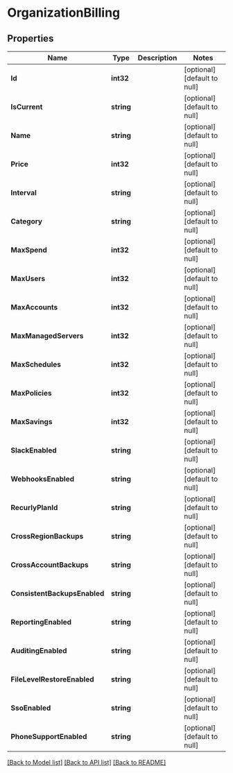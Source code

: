 # OrganizationBilling

## Properties
Name | Type | Description | Notes
------------ | ------------- | ------------- | -------------
**Id** | **int32** |  | [optional] [default to null]
**IsCurrent** | **string** |  | [optional] [default to null]
**Name** | **string** |  | [optional] [default to null]
**Price** | **int32** |  | [optional] [default to null]
**Interval** | **string** |  | [optional] [default to null]
**Category** | **string** |  | [optional] [default to null]
**MaxSpend** | **int32** |  | [optional] [default to null]
**MaxUsers** | **int32** |  | [optional] [default to null]
**MaxAccounts** | **int32** |  | [optional] [default to null]
**MaxManagedServers** | **int32** |  | [optional] [default to null]
**MaxSchedules** | **int32** |  | [optional] [default to null]
**MaxPolicies** | **int32** |  | [optional] [default to null]
**MaxSavings** | **int32** |  | [optional] [default to null]
**SlackEnabled** | **string** |  | [optional] [default to null]
**WebhooksEnabled** | **string** |  | [optional] [default to null]
**RecurlyPlanId** | **string** |  | [optional] [default to null]
**CrossRegionBackups** | **string** |  | [optional] [default to null]
**CrossAccountBackups** | **string** |  | [optional] [default to null]
**ConsistentBackupsEnabled** | **string** |  | [optional] [default to null]
**ReportingEnabled** | **string** |  | [optional] [default to null]
**AuditingEnabled** | **string** |  | [optional] [default to null]
**FileLevelRestoreEnabled** | **string** |  | [optional] [default to null]
**SsoEnabled** | **string** |  | [optional] [default to null]
**PhoneSupportEnabled** | **string** |  | [optional] [default to null]

[[Back to Model list]](../README.md#documentation-for-models) [[Back to API list]](../README.md#documentation-for-api-endpoints) [[Back to README]](../README.md)


